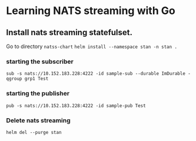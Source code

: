 # Learning NATS streaming with Go

## Install nats streaming statefulset.

Go to directory `natss-chart`
`helm install --namespace stan -n stan . `

### starting the subscriber
`sub -s nats://10.152.183.228:4222 -id sample-sub --durable ImDurable -qgroup grp1 Test`

### starting the publisher
`pub -s nats://10.152.183.228:4222 -id sample-pub Test `

### Delete nats streaming

`helm del --purge stan`